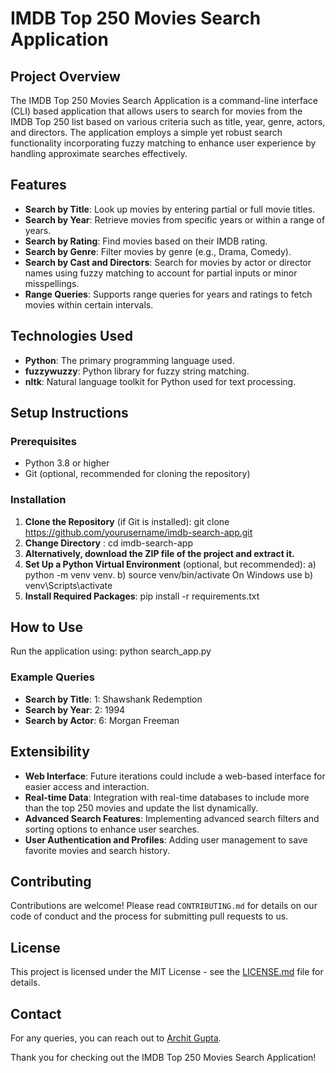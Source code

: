 # IMDB Top 250 Movies Search Application

## Project Overview
The IMDB Top 250 Movies Search Application is a command-line interface (CLI) based application that allows users to search for movies from the IMDB Top 250 list based on various criteria such as title, year, genre, actors, and directors. The application employs a simple yet robust search functionality incorporating fuzzy matching to enhance user experience by handling approximate searches effectively.

## Features
- **Search by Title**: Look up movies by entering partial or full movie titles.
- **Search by Year**: Retrieve movies from specific years or within a range of years.
- **Search by Rating**: Find movies based on their IMDB rating.
- **Search by Genre**: Filter movies by genre (e.g., Drama, Comedy).
- **Search by Cast and Directors**: Search for movies by actor or director names using fuzzy matching to account for partial inputs or minor misspellings.
- **Range Queries**: Supports range queries for years and ratings to fetch movies within certain intervals.

## Technologies Used
- **Python**: The primary programming language used.
- **fuzzywuzzy**: Python library for fuzzy string matching.
- **nltk**: Natural language toolkit for Python used for text processing.

## Setup Instructions

### Prerequisites
- Python 3.8 or higher
- Git (optional, recommended for cloning the repository)

### Installation
1. **Clone the Repository** (if Git is installed): git clone https://github.com/yourusername/imdb-search-app.git
2. **Change Directory** : cd imdb-search-app
3. **Alternatively, download the ZIP file of the project and extract it.**
4. **Set Up a Python Virtual Environment** (optional, but recommended): a) python -m venv venv. b) source venv/bin/activate    On Windows use b) venv\Scripts\activate
6. **Install Required Packages**: pip install -r requirements.txt

## How to Use
Run the application using: python search_app.py

### Example Queries
- **Search by Title**: 1: Shawshank Redemption
- **Search by Year**: 2: 1994
- **Search by Actor**: 6: Morgan Freeman

## Extensibility
- **Web Interface**: Future iterations could include a web-based interface for easier access and interaction.
- **Real-time Data**: Integration with real-time databases to include more than the top 250 movies and update the list dynamically.
- **Advanced Search Features**: Implementing advanced search filters and sorting options to enhance user searches.
- **User Authentication and Profiles**: Adding user management to save favorite movies and search history.

## Contributing
Contributions are welcome! Please read `CONTRIBUTING.md` for details on our code of conduct and the process for submitting pull requests to us.

## License
This project is licensed under the MIT License - see the [LICENSE.md](LICENSE) file for details.

## Contact
For any queries, you can reach out to [Archit Gupta](mailto:archit@ucsb.edu).

Thank you for checking out the IMDB Top 250 Movies Search Application!






